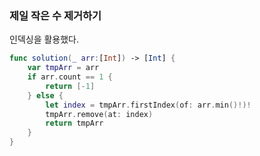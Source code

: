 ### 제일 작은 수 제거하기

인덱싱을 활용했다.

```swift
func solution(_ arr:[Int]) -> [Int] {
    var tmpArr = arr
    if arr.count == 1 {
        return [-1]
    } else {
        let index = tmpArr.firstIndex(of: arr.min()!)!
        tmpArr.remove(at: index)
        return tmpArr
    }
}
```

